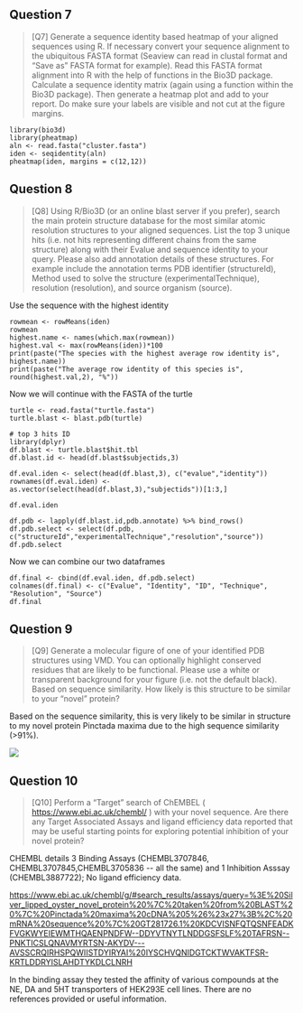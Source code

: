 ## Question 7
> [Q7] Generate a sequence identity based heatmap of your aligned sequences using R. If necessary convert your sequence alignment to the ubiquitous FASTA format (Seaview can read in clustal format and “Save as” FASTA format for example). Read this FASTA format alignment into R with the help of functions in the Bio3D package. Calculate a sequence identity matrix (again using a function within the Bio3D package). Then generate a heatmap plot and add to your report. Do make sure your labels are visible and not cut at the figure margins.

```{r}
library(bio3d)
library(pheatmap)
aln <- read.fasta("cluster.fasta")
iden <- seqidentity(aln)
pheatmap(iden, margins = c(12,12))
```

## Question 8

> [Q8] Using R/Bio3D (or an online blast server if you prefer), search the main protein structure database for the most similar atomic resolution structures to your aligned sequences. List the top 3 unique hits (i.e. not hits representing different chains from the same structure) along with their Evalue and sequence identity to your query. Please also add annotation details of these structures. For example include the annotation terms PDB identifier (structureId), Method used to solve the structure (experimentalTechnique), resolution (resolution), and source organism (source).


Use the sequence with the highest identity
```{r}
rowmean <- rowMeans(iden)
rowmean
highest.name <- names(which.max(rowmean))
highest.val <- max(rowMeans(iden))*100
print(paste("The species with the highest average row identity is", highest.name))
print(paste("The average row identity of this species is", round(highest.val,2), "%"))
```
Now we will continue with the FASTA of the turtle

```{r}
turtle <- read.fasta("turtle.fasta")
turtle.blast <- blast.pdb(turtle)
```

```{r}
# top 3 hits ID
library(dplyr)
df.blast <- turtle.blast$hit.tbl
df.blast.id <- head(df.blast$subjectids,3)

df.eval.iden <- select(head(df.blast,3), c("evalue","identity"))
rownames(df.eval.iden) <- as.vector(select(head(df.blast,3),"subjectids"))[1:3,]

df.eval.iden

```


```{r}
df.pdb <- lapply(df.blast.id,pdb.annotate) %>% bind_rows()
df.pdb.select <- select(df.pdb, c("structureId","experimentalTechnique","resolution","source"))
df.pdb.select
```
Now we can combine our two dataframes

```{r}
df.final <- cbind(df.eval.iden, df.pdb.select)
colnames(df.final) <- c("Evalue", "Identity", "ID", "Technique", "Resolution", "Source")
df.final
```


## Question 9
> [Q9] Generate a molecular figure of one of your identified PDB structures using VMD. You can optionally highlight conserved residues that are likely to be functional. Please use a white or transparent background for your figure (i.e. not the default black). Based on sequence similarity. How likely is this structure to be similar to your “novel” protein?

Based on the sequence similarity, this is very likely to be similar in structure to my novel protein Pinctada maxima due to the high sequence similarity (>91%).

![](vmd.png)

## Question 10

> [Q10] Perform a “Target” search of ChEMBEL ( https://www.ebi.ac.uk/chembl/ ) with your novel sequence. Are there any Target Associated Assays and ligand efficiency data reported that may be useful starting points for exploring potential inhibition of your novel protein?

CHEMBL details 3 Binding Assays (CHEMBL3707846, CHEMBL3707845,CHEMBL3705836 -- all the same) and 1 Inhibition Asssay (CHEMBL3887722); No ligand efficiency data.

https://www.ebi.ac.uk/chembl/g/#search_results/assays/query=%3E%20Silver_lipped_oyster_novel_protein%20%7C%20taken%20from%20BLAST%20%7C%20Pinctada%20maxima%20cDNA%205%26%23x27%3B%2C%20mRNA%20sequence%20%7C%20GT281726.1%20KDCVISNFQTQSNFEADKFVGKWYEIEWMTHQAENPNDFW--DDYVTNYTLNDDGSFSLF%20TAFRSN--PNKTICSLQNAVMYRTSN-AKYDV---AVSSCRQIRHSPQWIISTDYIRYAI%20IYSCHVQNIDGTCKTWVAKTFSR-KRTLDDRYISLAHDTYKDLCLNRH


In the binding assay they tested the affinity of various compounds at the NE, DA and 5HT transporters of HEK293E cell lines. There are no references provided or useful information. 
